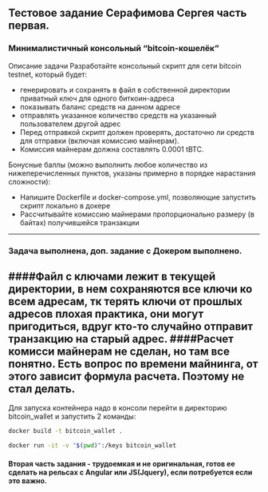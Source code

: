## Тестовое задание Серафимова Сергея часть первая.

### Минималистичный консольный “bitcoin-кошелёк”
Описание задачи
Разработайте консольный скрипт для сети bitcoin testnet, который будет:
- генерировать и сохранять в файл в собственной директории приватный ключ для
одного биткоин-адреса
- показывать баланс средств на данном адресе
- отправлять указанное количество средств на указанный пользователем другой
адрес
- Перед отправкой скрипт должен проверять, достаточно ли средств для отправки (включая
комиссию майнерам).
- Комиссия майнерам должна составлять 0.0001 tBTC.

Бонусные баллы (можно выполнить любое количество из нижеперечисленных пунктов,
указаны примерно в порядке нарастания сложности):
- Напишите Dockerfile и docker-compose.yml, позволяющие запустить скрипт
локально в докере
- Рассчитывайте комиссию майнерами пропорционально размеру (в байтах)
получившейся транзакции
---------------------------------------------------------------------
### Задача выполнена, доп. задание с Докером выполнено.
####Файл с ключами лежит в текущей директории, в нем сохраняются все ключи ко всем адресам, тк терять ключи от прошлых адресов плохая практика, они могут пригодиться, вдруг кто-то случайно отправит транзакцию на старый адрес.
####Расчет комисси майнерам не сделан, но там все понятно. Есть вопрос по времени майнинга, от этого зависит формула расчета. Поэтому не стал делать.
---------------------------------------------------------------------
Для запуска контейнера надо в консоли перейти в директорию bitcoin_wallet и запустить 2 команды:

```bash
docker build -t bitcoin_wallet .
```
```bash
docker run -it -v "$(pwd)":/keys bitcoin_wallet
```

#### Вторая часть задания - трудоемкая и не оригинальная, готов ее сделать на рельсах с Angular или JS(Jquery), если потребуется если это важно.
